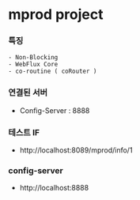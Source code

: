# mprod project  

### 특징  
```
- Non-Blocking 
- WebFlux Core
- co-routine ( coRouter )
```

### 연결된 서버  
* Config-Server : 8888  

### 테스트 IF
* http://localhost:8089/mprod/info/1



### config-server
* http://localhost:8888


